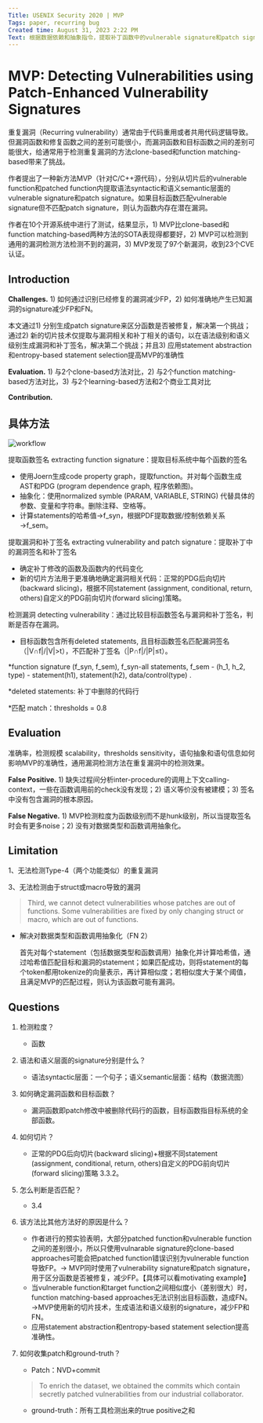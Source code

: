 ```yaml
---
Title: USENIX Security 2020 | MVP
Tags: paper, recurring bug
Created time: August 31, 2023 2:22 PM
Text: 根据数据依赖和抽象指令，提取补丁函数中的vulnerable signature和patch signature与目标函数匹配。
---
```

# MVP: Detecting Vulnerabilities using Patch-Enhanced Vulnerability Signatures

重复漏洞（Recurring vulnerability）通常由于代码重用或者共用代码逻辑导致。但漏洞函数和修复函数之间的差别可能很小，而漏洞函数和目标函数之间的差别可能很大，给通常用于检测重复漏洞的方法clone-based和function matching-based带来了挑战。

作者提出了一种新方法MVP（针对C/C++源代码），分别从切片后的vulnerable function和patched function内提取语法syntactic和语义semantic层面的vulnerable signature和patch signature。如果目标函数匹配vulnerable signature但不匹配patch signature，则认为函数内存在潜在漏洞。

作者在10个开源系统中进行了测试，结果显示，1) MVP比clone-based和function matching-based两种方法的SOTA表现得都要好，2) MVP可以检测到通用的漏洞检测方法检测不到的漏洞，3) MVP发现了97个新漏洞，收到23个CVE认证。

## Introduction

**Challenges.** 1) 如何通过识别已经修复的漏洞减少FP，2) 如何准确地产生已知漏洞的signature减少FP和FN。

本文通过1) 分别生成patch signature来区分函数是否被修复，解决第一个挑战；通过2) 新的切片技术仅提取与漏洞相关和补丁相关的语句，以在语法级别和语义级别生成漏洞和补丁签名，解决第二个挑战；并且3) 应用statement abstraction和entropy-based statement selection提高MVP的准确性

************************Evaluation.************************ 1) 与2个clone-based方法对比，2) 与2个function matching-based方法对比，3) 与2个learning-based方法和2个商业工具对比

************Contribution.************ 

## 具体方法

<img src="/USENIX Security 2020 MVP/workflow.png" alt="workflow" className="img"/>


提取函数签名 extracting function signature：提取目标系统中每个函数的签名

- 使用Joern生成code property graph，提取function。并对每个函数生成AST和PDG (program dependence graph, 程序依赖图)。
- 抽象化：使用normalized symble (PARAM, VARIABLE, STRING) 代替具体的参数、变量和字符串。删除注释、空格等。
- 计算statements的哈希值→f_syn，根据PDF提取数据/控制依赖关系→f_sem。

提取漏洞和补丁签名 extracting vulnerability and patch signature：提取补丁中的漏洞签名和补丁签名

- 确定补丁修改的函数及函数内的代码变化
- 新的切片方法用于更准确地确定漏洞相关代码：正常的PDG后向切片(backward slicing)，根据不同statement (assignment, conditional, return, others)自定义的PDG前向切片(forward slicing)策略。

检测漏洞 detecting vulnerability：通过比较目标函数签名与漏洞和补丁签名，判断是否存在漏洞。

- 目标函数包含所有deleted statements, 且目标函数签名匹配漏洞签名（|V∩f|/|V|>t），不匹配补丁签名（|P∩f|/|P|≤t）。

*function signature (f_syn, f_sem), f_syn-all statements, f_sem - (h_1, h_2, type) - statement(h1), statement(h2), data/control(type) .

*deleted statements: 补丁中删除的代码行

*匹配 match：thresholds = 0.8

## Evaluation

准确率，检测规模 scalability，thresholds sensitivity，语句抽象和语句信息如何影响MVP的准确性，通用漏洞检测方法在重复漏洞中的检测效果。

**False Positive.** 1) 缺失过程间分析inter-procedure的调用上下文calling-context，一些在函数调用前的check没有发现；2) 语义等价没有被建模；3) 签名中没有包含漏洞的根本原因。

**False Negative.** 1) MVP检测粒度为函数级别而不是hunk级别，所以当提取签名时会有更多noise；2) 没有对数据类型和函数调用抽象化。

## Limitation

1、无法检测Type-4（两个功能类似）的重复漏洞

3、无法检测由于struct或macro导致的漏洞

> Third, we cannot detect vulnerabilities whose patches are out of functions. Some vulnerabilities are fixed by only changing struct or macro, which are out of functions.
> 
- 解决对数据类型和函数调用抽象化（FN 2）
    
    首先对每个statement（包括数据类型和函数调用）抽象化并计算哈希值，通过哈希值匹配目标和漏洞的statement；如果匹配成功，则将statement的每个token都用tokenize的向量表示，再计算相似度；若相似度大于某个阈值，且满足MVP的匹配过程，则认为该函数可能有漏洞。
    

## Questions

1. 检测粒度？
    - 函数
2. 语法和语义层面的signature分别是什么？
    - 语法syntactic层面：一个句子；语义semantic层面：结构（数据流图）
3. 如何确定漏洞函数和目标函数？
    - 漏洞函数即patch修改中被删除代码行的函数，目标函数指目标系统的全部函数。
4. 如何切片？
    - 正常的PDG后向切片(backward slicing)+根据不同statement (assignment, conditional, return, others)自定义的PDG前向切片(forward slicing)策略 3.3.2。
5. 怎么判断是否匹配？
    - 3.4
6. 该方法比其他方法好的原因是什么？
    - 作者进行的预实验表明，大部分patched function和vulnerable function之间的差别很小，所以只使用vulnarable signature的clone-based approaches可能会把patched function错误识别为vulnerable function导致FP。→ MVP同时使用了vulnerability signature和patch signature，用于区分函数是否被修复，减少FP。【具体可以看motivating example】
    - 当vulnerable function和target function之间相似度小（差别很大）时，function matching-based approaches无法识别出目标函数，造成FN。→MVP使用新的切片技术，生成语法和语义级别的signature，减少FP和FN。
    - 应用statement abstraction和entropy-based statement selection提高准确性。
7. 如何收集patch和ground-truth？
    - Patch：NVD+commit
    
    > To enrich the dataset, we obtained the commits which contain secretly patched vulnerabilities from our industrial collaborator.
    > 
    - ground-truth：所有工具检测出来的true positive之和